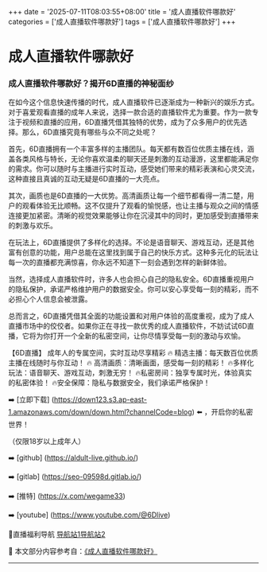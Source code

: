 +++
date = '2025-07-11T08:03:55+08:00'
title = '成人直播软件哪款好'
categories = ['成人直播软件哪款好']
tags = ['成人直播软件哪款好']
+++

# 成人直播软件哪款好

### 成人直播软件哪款好？揭开6D直播的神秘面纱

在如今这个信息快速传播的时代，成人直播软件已逐渐成为一种新兴的娱乐方式。对于喜爱观看直播的成年人来说，选择一款合适的直播软件尤为重要。作为一款专注于视频和直播的应用，6D直播凭借其独特的优势，成为了众多用户的优先选择。那么，6D直播究竟有哪些与众不同之处呢？

首先，6D直播拥有一个丰富多样的主播团队。每天都有数百位优质主播在线，涵盖各类风格与特长，无论你喜欢温柔的聊天还是刺激的互动漫游，这里都能满足你的需求。你可以随时与主播进行实时互动，感受她们带来的精彩表演和心灵交流，这种直接且真诚的互动无疑是6D直播的一大亮点。

其次，画质也是6D直播的一大优势。高清画质让每一个细节都看得一清二楚，用户的观看体验无比顺畅。这不仅提升了观看的愉悦感，也让主播与观众之间的情感连接更加紧密。清晰的视觉效果能够让你在沉浸其中的同时，更加感受到直播带来的刺激与欢乐。

在玩法上，6D直播提供了多样化的选择。不论是语音聊天、游戏互动，还是其他富有创意的功能，用户总能在这里找到属于自己的快乐方式。这种多元化的玩法让每一次的直播都充满惊喜，你永远不知道下一刻会遇到怎样的新鲜体验。

当然，选择成人直播软件时，许多人也会担心自己的隐私安全。6D直播重视用户的隐私保护，承诺严格维护用户的数据安全。你可以安心享受每一刻的精彩，而不必担心个人信息会被泄露。

总而言之，6D直播凭借其全面的功能设置和对用户体验的高度重视，成为了成人直播市场中的佼佼者。如果你正在寻找一款优秀的成人直播软件，不妨试试6D直播，它将为你打开一个全新的私密空间，让你尽情享受每一刻的激动与欢愉。

【6D直播】
成年人的专属空间，实时互动尽享精彩
🔥 精选主播：每天数百位优质主播在线随时与你互动！
🔥 高清画质：清晰画面，感受每一刻的精彩！
🔥多样化玩法：语音聊天、游戏互动，刺激无穷！
🔥私密房间：独享专属时光，体验真实的私密体验！
🔥安全保障：隐私与数据安全，我们承诺严格保护！

➡️ [立即下载] (https://down123.s3.ap-east-1.amazonaws.com/down/down.html?channelCode=blog) ⬅️ ，开启你的私密世界！

（仅限18岁以上成年人）

➡️ [github] (https://aldult-live.github.io/)

➡️ [gitlab] (https://seo-09598d.gitlab.io/)

➡️ [推特] (https://x.com/wegame33)

➡️ [youtube] (https://www.youtube.com/@6Dlive)

🔞直播福利导航   [导航站1](https://webstack-86085a.gitlab.io/)[导航站2](https://onlygit123-2.github.io/)


📘 本文部分内容参考自：[《成人直播软件哪款好》](https://github.com/madouvv/mandou)

---
